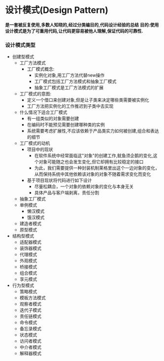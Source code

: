 # 设计模式(Design Pattern)
**是一套被反复使用,多数人知晓的,经过分类编目的,代码设计经验的总结**
**目的:使用设计模式是为了可重用代码,让代码更容易被他人理解,保证代码的可靠性.**

### 设计模式类型
* 创建型模式
	- 工厂方法模式
		- 工厂模式概念:
			- 实例化对象,用工厂方法代替new操作
			- 工厂模式包括工厂方法模式和抽象工厂模式
			- 抽象工厂模式是工厂方法模式的扩展
	- 工厂模式的意图:
		- 定义一个借口来创建对象,但是让子类来决定哪些类需要被实例化
     	- 工厂方法把实例化的工作推迟到子类中去实现
	- 什么情况下适合工厂模式
        - 有一组类似的对象需要创建
        - 在编码时不能预见需要创建哪种类的实例
        - 系统需要考虑扩展性,不应该依赖于产品类实力如何被创建,组合和表达的细节
	- 工厂模式的动机
		- 项目中的现状
			- 在软件系统中经常面临这"对象"的创建工作,鱿鱼须企鹅的变化,这个对象可能随之也会发生变化,但它却拥有比较稳定的接口
			- 为此，我们需要提供一种封装机制莱格里出这个一边对象的变化，从而保持系统中其他依赖该对象的对象不随着需求变化而变化
		- 基于项目现状将代码进行如下设计
			- 尽量松耦合，一个对象的依赖对象的变化与本身无关
			- 具体产品与客户端剥离，责任分割
	- 抽象工厂模式
	- 单例模式
        - 懒汉模式
        - 饿汉模式
	- 建造者模式
	- 原型模式
* 结构型模式
	- 适配器模式
	- 装饰器模式
	- 代理模式
	- 外观模式
	- 桥接模式
	- 组合模式
	- 享元模式
* 行为型模式
	- 策略模式
	- 模板方法模式
	- 观察者模式
	- 迭代子模式
	- 责任链模式
	- 命令模式
    - 备忘录模式
	- 状态模式
	- 访问者模式
	- 中介者模式
	- 解释器模式